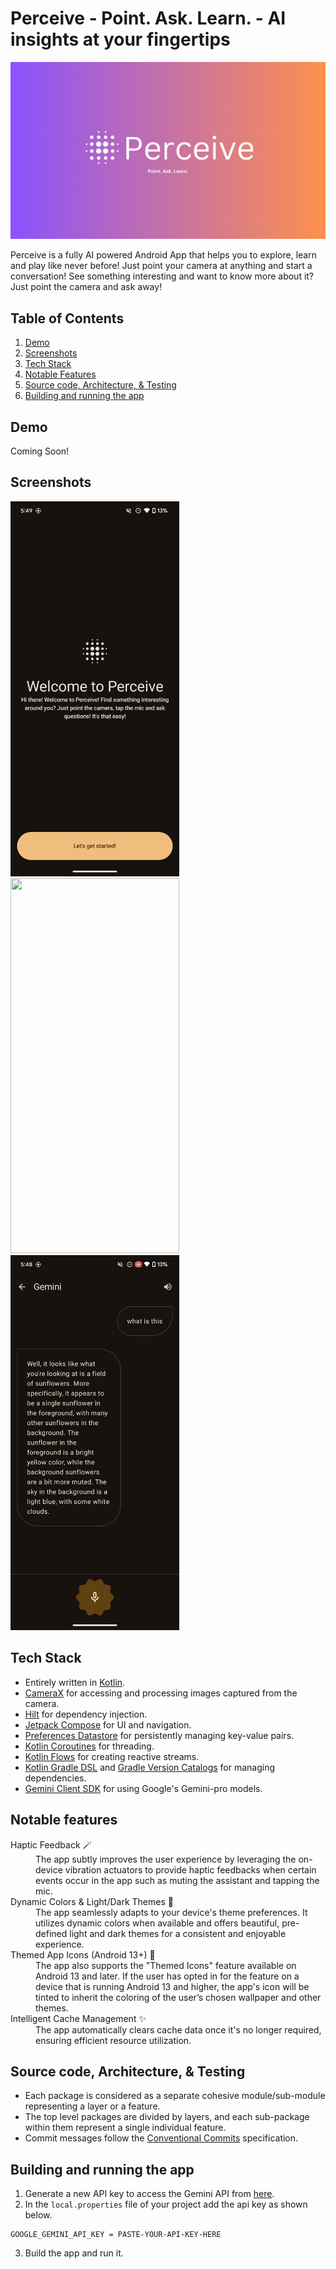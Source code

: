 # Perceive - Point. Ask. Learn. - AI insights at your fingertips
![Banner Image](images/banner_image.png)

Perceive is a fully AI powered Android App that helps you to explore, learn and play like never before! Just point your camera at anything and start a conversation! See something interesting and
want to know more about it? Just point the camera and ask away!

## Table of Contents
1. [Demo](#demo)
2. [Screenshots](#screenshots)
3. [Tech Stack](#tech-stack)
4. [Notable Features](#notable-features)
5. [Source code, Architecture, & Testing](#source-code-architecture--testing)
6. [Building and running the app](#building-and-running-the-app)

## Demo
Coming Soon!

## Screenshots
<img src = "images/welcome_screen.png" width = "270" height = "600" /> <img src = "images/home_screen.png" width = "270" height = "600" /> <img src = "images/chat_screen.png" width = "270" height = "600" /> 

## Tech Stack
- Entirely written in [Kotlin](https://kotlinlang.org/).
- [CameraX](https://developer.android.com/training/camerax) for accessing and processing images captured from the camera.
- [Hilt](https://www.google.com/url?client=internal-element-cse&cx=000521750095050289010:zpcpi1ea4s8&q=https://developer.android.com/training/dependency-injection/hilt-android&sa=U&ved=2ahUKEwiW5omeu6z4AhWRR2wGHVUsCo0QFnoECAMQAQ&usg=AOvVaw3dCbP79C6od3KVCnJub3v0) for dependency injection.
- [Jetpack Compose](https://developer.android.com/jetpack/compose) for UI and navigation.
- [Preferences Datastore](https://developer.android.com/topic/libraries/architecture/datastore) for persistently managing key-value pairs.
- [Kotlin Coroutines](https://kotlinlang.org/docs/reference/coroutines/coroutines-guide.html) for threading.
- [Kotlin Flows](https://developer.android.com/kotlin/flow) for creating reactive streams.
- [Kotlin Gradle DSL](https://docs.gradle.org/current/userguide/kotlin_dsl.html) and [Gradle Version Catalogs](https://developer.android.com/build/migrate-to-catalogs) for managing dependencies.
- [Gemini Client SDK](https://ai.google.dev/tutorials/android_quickstart) for using Google's Gemini-pro models.

## Notable features
<dl>
  
  <dt>Haptic Feedback 🪄</dt>
  <dd>The app subtly improves the user experience by leveraging the on-device vibration actuators to provide haptic feedbacks when certain events occur in the app such as muting the assistant and tapping the mic.</dd>

  <dt>Dynamic Colors & Light/Dark Themes 🎨</dt>
  <dd>The app seamlessly adapts to your device's theme preferences. It utilizes dynamic colors when available and offers beautiful, pre-defined light and dark themes for a consistent and enjoyable experience.</dd>

  <dt>Themed App Icons (Android 13+) 🌈</dt>
  <dd>The app also supports the "Themed Icons" feature available on Android 13 and later. If the user has opted in for the feature on a device that is running Android 13 and higher, the app's icon will be tinted to inherit the coloring of the user’s chosen wallpaper and other themes.</dd>

  <dt>Intelligent Cache Management ✨</dt>
  <dd>The app automatically clears cache data once it's no longer required, ensuring efficient resource utilization.</dd>
  
</dl>

## Source code, Architecture, & Testing
- Each package is considered as a separate cohesive module/sub-module representing a layer or a feature.
- The top level packages are divided by layers, and each sub-package within them represent a single individual feature.
- Commit messages follow the [Conventional Commits](https://www.conventionalcommits.org/en/v1.0.0/) specification.

## Building and running the app
1. Generate a new API key to access the Gemini API from [here](https://ai.google.dev/?gad_source=1&gclid=Cj0KCQjw5cOwBhCiARIsAJ5njuZkpTkrgh4cn3UJ1X0TwaLYvjFfghZ82wgFWdIJz_7iDi_rqmXpIdoaAgk7EALw_wcB).
2. In the `local.properties` file of your project add the api key as shown below.
```properties
GOOGLE_GEMINI_API_KEY = PASTE-YOUR-API-KEY-HERE
```
3. Build the app and run it.

